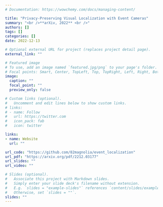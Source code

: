 ```yaml
---
# Documentation: https://wowchemy.com/docs/managing-content/

title: "Privacy-Preserving Visual Localization with Event Cameras"
summary: "<br />**arXiv, 2022** <br />"
authors: []
tags: []
categories: []
date: 2022-12-13

# Optional external URL for project (replaces project detail page).
external_link: ""

# Featured image
# To use, add an image named `featured.jpg/png` to your page's folder.
# Focal points: Smart, Center, TopLeft, Top, TopRight, Left, Right, BottomLeft, Bottom, BottomRight.
image:
  caption: ""
  focal_point: ""
  preview_only: false

# Custom links (optional).
#   Uncomment and edit lines below to show custom links.
# links:
# - name: Follow
#   url: https://twitter.com
#   icon_pack: fab
#   icon: twitter

links:
- name: Website
  url: ""

url_code: "https://github.com/82magnolia/event_localization"
url_pdf: "https://arxiv.org/pdf/2212.03177"
url_slides: ""
url_video: ""

# Slides (optional).
#   Associate this project with Markdown slides.
#   Simply enter your slide deck's filename without extension.
#   E.g. `slides = "example-slides"` references `content/slides/example-slides.md`.
#   Otherwise, set `slides = ""`.
slides: ""
---
```

